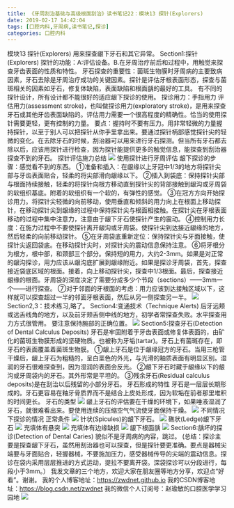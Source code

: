 ```yaml
---
title: 《牙周刮治基础与高级根面刮治》读书笔记22：模块13 探针(Explorers)
date: 2019-02-17 14:42:04
tags: [口腔内科,牙周病,读书笔记,探诊]
categories: 口腔内科
---
```


模块13 探针(Explorers)
用来探查龈下牙石和其它异常。
Section1:探针(Explorers)
探针的功能：A:评估设备。B.在牙周治疗前后和过程中，用触觉来探查牙齿表面的性质和特性。
牙石探查的重要性：菌斑生物膜时牙周病的主要致病因素，牙石去除是牙周治疗成功的关键因素。探针是评估牙根表面形态，探查与菌斑相关的因素如牙石，修复体缺陷，表面缺陷和根面龋的最好的工具。
有不同的探针设计，所有设计都不能很好的适应龈下探诊的使用。
探诊用力：手指用力
评估用力(assessment stroke)，也叫做探诊用力(exploratory stroke)，是用来探查牙石或其他牙齿表面缺陷的。评估用力需要一个很高程度的精确性。恰当的使用探针需要更轻，更有控制的力量。
要点：握持时不要有压力。用非常轻微的力量握持探针，以至于别人可以把探针从你手里拿出来。要通过探针柄部感觉探针尖的轻微的变化。在去除牙石的时候，刮治器可以用来进行牙石探测。但当所有牙石都去除以后，应该用探针进行检查，因为探针能提供更多的触觉信息，能探查到刮治器探查不到的牙石。
探针评估施力总结
![](https://zymblog-1258069789.cos.ap-chengdu.myqcloud.com/blog0099-yzgzjc22/01.png)
使用探针进行牙周评估
龈下探诊的步骤：感觉看不到的东西。
①准备和插入：在龈缘以上牙冠中1/3的地方将探针尖部与牙齿表面贴合，轻柔的将尖部滑向龈缘以下。
②插入到袋底：保持探针尖部与根面持续接触，轻柔的将探针向根方移动直到探针尖的背部接触到龈沟或牙周袋的软组织基底。附着的软组织有一个软的，有弹性的感觉。
③在冠方方向开始探诊用力。将探针尖轻微的向前移动，使用垂直和倾斜的用力向上在根面上移动探针，在移动探针尖到龈缘的过程中保持探针尖与根面相接触。在探针尖在牙根表面移动的过程中集中注意力，注意由于龈下牙石使探针产生的震动。
④控制用力长度：在施力过程中不要使探针离开龈沟或牙周袋。使探针尖到达接近龈缘的地方，然后轻柔的向前移动探针。
⑤在牙周袋底重新定位：保持探针尖与牙面接触，使探针尖返回袋底。在移动探针尖时，对探针尖的震动信息保持注意。
⑥将牙根分为根方，根中部，和颈部三个部分。保持短的用力，大约2-3mm。如果是对正常的龈沟探诊，用力应该从龈沟底扩展到龈缘附近。如果是探诊牙周袋，首先，探查接近袋底区域的根面。接着，向上移动探针尖，探查中1/3根面。最后，探查接近龈缘的根面。牙周袋的深度决定了需要分成多少个节段（sections）——3mm一个——进行探查。
⑦对于邻面的牙根面的考虑：用力应该到达接触区域以下，这样就可以探查超过一半的邻面牙根表面，然后从另一侧探查另一半。
![](https://zymblog-1258069789.cos.ap-chengdu.myqcloud.com/blog0099-yzgzjc22/02.png)
Section2,3：技术练习,略了。
Section4:变通技术（Technique Alerts)
后牙远颊或远舌线角的地方，以及前牙颊舌侧中线的地方，初学者常探查失败。水平探查用力方式很管用。
要注意保持腕部的正确位置。
![](https://zymblog-1258069789.cos.ap-chengdu.myqcloud.com/blog0099-yzgzjc22/03.png)
Section5:探查牙石(Detection of Dental Calculus Deposits)
牙石是牢固附着于牙齿表面或修复体表面的，由矿化的菌斑生物膜形成的坚硬物质。也被称为牙垢(tartar)。牙石上有菌斑存在，即牙石的表面覆盖着菌斑生物膜。
①龈上牙石是位于龈缘冠方的牙石。当用三枪管干燥后，龈上牙石为粗糙的，呈白垩色的外光，与光滑的釉质表面有明显区别。湿润的牙石很难探查到，因为湿润的表面会反光。
②龈下牙石时藏于龈缘以下的龈沟或牙周袋内的牙石。其外形常是平坦的。
③残余牙石(Residual calculus deposits)是在刮治以后残留的小部分牙石。
牙石形成的特性
牙石是一层层长期形成的。牙石更容易在釉牙骨质界而不是结合上皮处形成，因为软垢在前者那里堆积的时间更长。
牙石的类型
![](https://zymblog-1258069789.cos.ap-chengdu.myqcloud.com/blog0099-yzgzjc22/04.png)
龈上牙石的评估要在干燥的环境下，如果唾液湿润了牙石，就很难看出来。要使用连续的压缩空气气流使牙面保持干燥。
![](https://zymblog-1258069789.cos.ap-chengdu.myqcloud.com/blog0099-yzgzjc22/05.png)
不同情况下探诊的情况
正常条件
![](https://zymblog-1258069789.cos.ap-chengdu.myqcloud.com/blog0099-yzgzjc22/06.png)
针状(Spicules)的龈下牙石。
![](https://zymblog-1258069789.cos.ap-chengdu.myqcloud.com/blog0099-yzgzjc22/07.png)
礁状(Ledge)龈下牙石
![](https://zymblog-1258069789.cos.ap-chengdu.myqcloud.com/blog0099-yzgzjc22/08.png)
充填体有悬突
![](https://zymblog-1258069789.cos.ap-chengdu.myqcloud.com/blog0099-yzgzjc22/09.png)
充填体有边缘缺损
![](https://zymblog-1258069789.cos.ap-chengdu.myqcloud.com/blog0099-yzgzjc22/10.png)
龈下根面龋
![](https://zymblog-1258069789.cos.ap-chengdu.myqcloud.com/blog0099-yzgzjc22/11.png)
Section6:龋坏的探诊(Detection of Dental Caries)
貌似不是牙周病的内容，跳过。
(总结：探诊主要是探查龈下牙石，虽然用刮治器也可以探查，但是探针要更准确。要点是器械尖端要与牙面贴合，轻握器械，不要施加压力，感受器械传导的尖端的震动信息。探诊在袋内采用层层推进的方式运动，提拉不要离开袋。深袋探诊可以分段进行，每段小于3mm。）
我发文章的三个地方，欢迎大家在朋友圈等地方分享，欢迎点“好看”。谢谢。
我的个人博客地址：https://zwdnet.github.io
我的CSDN博客地址：https://blog.csdn.net/zwdnet
我的微信个人订阅号：赵瑜敏的口腔医学学习园地
![](https://zymblog-1258069789.cos.ap-chengdu.myqcloud.com/other/wx.jpg)